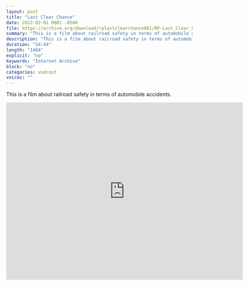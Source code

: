 ```yaml
---
layout: post
title: "Last Clear Chance"
date: 2022-02-01 0001 -0500
file: https://archive.org/download/rplastclearchance001/RP-Last_Clear_Chance_001.mp4
summary: "This is a film about railroad safety in terms of automobile accidents."
description: "This is a film about railroad safety in terms of automobile accidents."
duration: "24:44"
length: "1484"
explicit: "no" 
keywords: "Internet Archive"
block: "no" 
categories: vodcast
voices: ""
---
```


This is a film about railroad safety in terms of automobile accidents.

<iframe src="https://archive.org/embed/rplastclearchance001" width="640" height="480" frameborder="0" webkitallowfullscreen="true" mozallowfullscreen="true" allowfullscreen></iframe>
